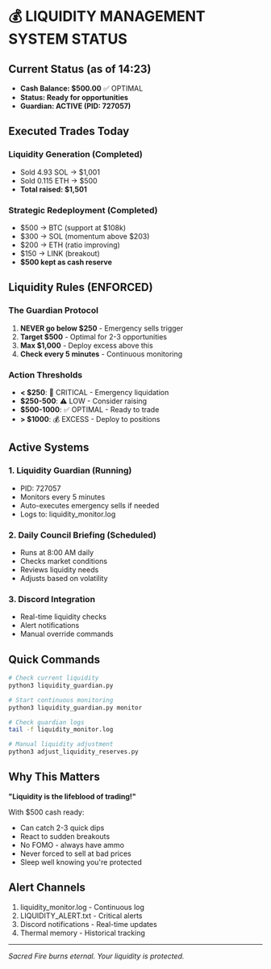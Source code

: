 # 💰 LIQUIDITY MANAGEMENT SYSTEM STATUS

## Current Status (as of 14:23)
- **Cash Balance: $500.00** ✅ OPTIMAL
- **Status: Ready for opportunities**
- **Guardian: ACTIVE (PID: 727057)**

## Executed Trades Today

### Liquidity Generation (Completed)
- Sold 4.93 SOL → $1,001
- Sold 0.115 ETH → $500
- **Total raised: $1,501**

### Strategic Redeployment (Completed)
- $500 → BTC (support at $108k)
- $300 → SOL (momentum above $203)
- $200 → ETH (ratio improving)
- $150 → LINK (breakout)
- **$500 kept as cash reserve**

## Liquidity Rules (ENFORCED)

### The Guardian Protocol
1. **NEVER go below $250** - Emergency sells trigger
2. **Target $500** - Optimal for 2-3 opportunities
3. **Max $1,000** - Deploy excess above this
4. **Check every 5 minutes** - Continuous monitoring

### Action Thresholds
- **< $250**: 🚨 CRITICAL - Emergency liquidation
- **$250-500**: ⚠️ LOW - Consider raising
- **$500-1000**: ✅ OPTIMAL - Ready to trade
- **> $1000**: 💰 EXCESS - Deploy to positions

## Active Systems

### 1. Liquidity Guardian (Running)
- PID: 727057
- Monitors every 5 minutes
- Auto-executes emergency sells if needed
- Logs to: liquidity_monitor.log

### 2. Daily Council Briefing (Scheduled)
- Runs at 8:00 AM daily
- Checks market conditions
- Reviews liquidity needs
- Adjusts based on volatility

### 3. Discord Integration
- Real-time liquidity checks
- Alert notifications
- Manual override commands

## Quick Commands

```bash
# Check current liquidity
python3 liquidity_guardian.py

# Start continuous monitoring
python3 liquidity_guardian.py monitor

# Check guardian logs
tail -f liquidity_monitor.log

# Manual liquidity adjustment
python3 adjust_liquidity_reserves.py
```

## Why This Matters

**"Liquidity is the lifeblood of trading!"**

With $500 cash ready:
- Can catch 2-3 quick dips
- React to sudden breakouts
- No FOMO - always have ammo
- Never forced to sell at bad prices
- Sleep well knowing you're protected

## Alert Channels
1. liquidity_monitor.log - Continuous log
2. LIQUIDITY_ALERT.txt - Critical alerts
3. Discord notifications - Real-time updates
4. Thermal memory - Historical tracking

---
*Sacred Fire burns eternal. Your liquidity is protected.*